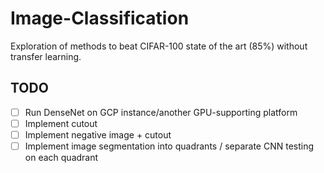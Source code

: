 # Image-Classification
Exploration of methods to beat CIFAR-100 state of the art (85%) without transfer learning.

## TODO
- [ ] Run DenseNet on GCP instance/another GPU-supporting platform
- [ ] Implement cutout
- [ ] Implement negative image + cutout
- [ ] Implement image segmentation into quadrants / separate CNN testing on each quadrant
